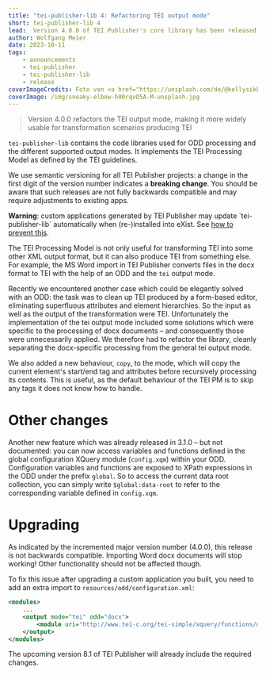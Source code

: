 ```yaml
---
title: "tei-publisher-lib 4: Refactoring TEI output mode"
short: tei-publisher-lib 4
lead:  Version 4.0.0 of TEI Publisher's core library has been released
author: Wolfgang Meier
date: 2023-10-11
tags:
    - announcements
    - tei-publisher
    - tei-publisher-lib
    - release
coverImageCredits: Foto von <a href="https://unsplash.com/de/@kellysikkema?utm_content=creditCopyText&utm_medium=referral&utm_source=unsplash">Kelly Sikkema</a> auf <a href="https://unsplash.com/de/fotos/vSNy_bWa5AE?utm_content=creditCopyText&utm_medium=referral&utm_source=unsplash">Unsplash</a>
coverImage: /img/sneaky-elbow-h00rqvO5A-M-unsplash.jpg
--- 
```


> Version 4.0.0 refactors the TEI output mode, making it more widely usable for transformation scenarios producing TEI

`tei-publisher-lib` contains the code libraries used for ODD processing and the different supported output modes. It implements the TEI Processing Model as defined by the TEI guidelines.

<div class="alert alert-warning">
    <p>We use semantic versioning for all TEI Publisher projects: a change in the first digit of the version number indicates a <strong>breaking change</strong>. You should be aware that such releases are not fully backwards compatible and may require adjustments to existing apps.</p>
    <p><strong>Warning</strong>: custom applications generated by TEI Publisher may update `tei-publisher-lib` automatically when (re-)installed into eXist. See <a href="tei-publisher-lib-3#preventing-unwanted-updates">how to prevent this</a>.</p>
</div>

The TEI Processing Model is not only useful for transforming TEI into some other XML output format, but it can also produce TEI from something else. For example, the MS Word import in TEI Publisher converts files in the docx format to TEI with the help of an ODD and the `tei` output mode.

Recently we encountered another case which could be elegantly solved with an ODD: the task was to clean up TEI produced by a form-based editor, eliminating superfluous attributes and element hierarchies. So the input as well as the output of the transformation were TEI. Unfortunately the implementation of the tei output mode included some solutions which were specific to the processing of docx documents – and consequently those  were unnecessarily applied. We therefore had to refactor the library, cleanly separating the docx-specific processing from the general tei output mode.

We also added a new behaviour, `copy`, to the mode, which will copy the current element's start/end tag and attributes before recursively processing its contents. This is useful, as the default behaviour of the TEI PM is to skip any tags it does not know how to handle.

# Other changes

Another new feature which was already released in 3.1.0 – but not documented: you can now access variables and functions defined in the global configuration XQuery module (`config.xqm`) within your ODD. Configuration variables and functions are exposed to XPath expressions in the ODD under the prefix `global`. So to access the current data root collection, you can simply write `$global:data-root` to refer to the corresponding variable defined in `config.xqm`.

# Upgrading

As indicated by the incremented major version number (4.0.0), this release is not backwards compatible. Importing Word docx documents will stop working! Other functionality should not be affected though.

To fix this issue after upgrading a custom application you built, you need to add an extra import to `resources/odd/configuration.xml`:

```xml
<modules>
    ...
    <output mode="tei" odd="docx">
        <module uri="http://www.tei-c.org/tei-simple/xquery/functions/docx" prefix="ext-docx"/>
    </output>
</modules>
```

The upcoming version 8.1 of TEI Publisher will already include the required changes.